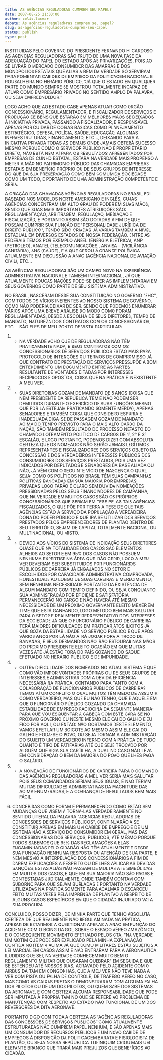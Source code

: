 ```yaml
---
title: AS AGÊNCIAS REGULADORAS CUMPREM SEU PAPEL?
date: 2007-08-25 21:00:00
author: celio.lasmar
debate: As agências reguladoras cumprem seu papel?
slug: as-agencias-reguladoras-cumprem-seu-papel
status: publish 
type: post
---
```


INSTITUIDAS PELO GOVERNO DO PRESIDENTE FERNANDO H. CARDOSO AS AGENCIAS REGULADORAS SÃO FRUTO DE UMA NOVA FASE DA ADEQUAÇÃO DO PAPEL DO ESTADO APÓS AS PRIVATIZAÇÕES, POIS AO SE LIVRAR O MERCADO CONSUMIDOR DAS AMARRAS E DOS MONOPÓLIOS ESTATAIS QUE ALIÀS A BEM DA VERDADE SÓ SERVIRAM PARA FOMENTAR CABIDES DE EMPREGO DA POLITICAGEM NACIONAL E ROUBALHEIRA NO HERÁRIO PÚBLICO, "JÁ QUE O ESTADO EM QUALQUER PARTE DO MUNDO SEMPRE SE MOSTROU TOTALMENTE INCAPAZ DE ATUAR COMO EMPRESÁRIO PRIVADO NO SENTIDO AMPLO DA PALAVRA, OU SEJA EMPREENDEDOR."  

LOGO ACHO QUE AO ESTADO CABE APENAS ATUAR COMO ORGÃO CONCESSIONÁRIO, REGULAMENTADOR, E FISCALIZADOR DE SERVIÇOS E PRODUÇÃO DE BENS QUE ESTARÃO EM MELHORES MÃOS SE DEIXADOS À INICIATIVA PRIVADA, PASSANDO A FISCALIZADOR, E RESPONSÁVEL APENAS POR CUIDAR DE COISAS BÁSICAS COMO PLANEJAMENTO ESTRATÉGICO, DEFESA, POLÍCIA, SAÚDE, EDUCAÇÃO, ALGUMAS INFRAESTRUTURAS, FINANCIAMENTO, ETC..., DEIXANDO PARA A INICIATIVA PRIVADA TODAS AS DEMAIS ONDE JAMAIS OBTERÁ SUCESSO MESMO PORQUE COMO O SERVIDOR PÚBLICO NÃO É PROPRIETÁRIO DIRETO, NÃO ESTÁ NEM AÍ PARA OS RESULTADOS APRESENTADOS POR EMPRESAS DE CUNHO ESTATAL, ESTARÁ NA VERDADE MAIS PROPENSO A METER A MÃO NO PATRIMONIO PÚBLICO DAS CHAMADAS EMPRESAS ESTATAIS EM BENEFÍCIO PRÓPRIO OU DE SEUS GRUPOS DE INTERESSE DO QUE DA SUA PRESERVAÇÃO COMO BEM COMUM DA SOCIEDADE COMO UM TODO, E PORTANTO DE UMA ADMINISTRAÇÃO COMPETENTE E SÉRIA.  

A CRIAÇÃO DAS CHAMADAS AGÊNCIAS REGULADORAS NO BRASIL FOI BASEADO NOS MODELOS NORTE AMERICANO E INGLÊS, CUJAS AGÊNCIAS CONCENTRAM UM ALTO GRAU DE PODER EM SUAS MÃOS, SENDO QUE SUAS MAIS IMPORTANTES ATRIBUIÇÕES SÃO: REGULAMENTAÇÃO, ARBITRAGEM, REGULAÇÃO, MEDIAÇÃO E FISCALIZAÇÃO, E PORTANTO ASSIM SÃO DOTADAS A FIM DE QUE POSSAM CUMPRIR SUA FUNÇÃO DE "PERSONALIDADE JURÍDICA DE DIREITO PÚBLICO", TENDO SIDO CRIADAS JÁ VÁRIAS TAMBÉM A NIVEL ESTADUAL EM DIVERSOS ESTADOS DE NOSSA FEDERAÇÃO. ENTRE AS FEDERAIS TEMOS POR EXEMPLO ANEEL (ENERGIA ELÉTRICA), ANP (PETRÓLEO), ANATEL (TELECOMUNICAÇÕES), ANVISA - (VIGILÂNCIA SANITÁRIA), ANS (SAÚDE), E A QUE GEROU Á GRANDE POLÊMICA ATUALMENTE EM DISCUSSÃO A ANAC (AGÊNCIA NACIONAL DE AVIAÇÃO CIVIL), ETC...  

AS AGÊNCIAS REGULADORAS SÃO UM CAMPO NOVO NA EXPERIÊNCIA ADMINISTRATIVA NACIONAL E TAMBÉM INTERNACIONAL, JÁ QUE ATUALMENTE POUCAS NAÇÕES PODE-SE DIZER AS IMPLEMENTARAM EM SEUS GOVÊRNOS COMO PARTE DE SEU SISTEMA ADMINISTRATIVO.  

NO BRASIL, NASCERAM DESDE SUA CONSTITUIÇÃO NO GOVERNO "FHC", COM TODOS OS VÍCIOS INERENTES AO NOSSO SISTEMA DE GOVÊRNO, COMO NÃO PODERIA DEIXAR DE SER, SENDO QUE PÓDEMOS ENUMERAR VÁRIOS APÓS UMA BREVE ANÁLISE DO MODO COMO FORAM REGULAMENTADAS, DESDE A ESCOLHA DE SEUS DIRETORES, TEMPO DE MANDATO, NATUREZA DOS CONTRATOS COM OS CONCESSIONÁRIOS, ETC.... SÃO ELES DE MEU PONTO DE VISTA PARTICULAR:  

1) - NA VERDADE ACHO QUE DE REGULADORAS NÃO TÊM PRATICAMENTE NADA, E SEUS CONTRATOS COM OS CONCESSIONÁRIOS DE SERVIÇOS PÚBLICOS ESTÃO MAIS PARA PROTOCOLO DE INTENÇÕES OU TERMOS DE COMPROMISSO JÁ QUE CONTRATO DE PRESTAÇÃO DE SERVIÇOS PRESSUPÕE A BOM ENTENDIMENTO UM DOCUMENTO ENTRE AS PARTES RESULTANTE DE VONTADES DITADAS POR INTERESSES RECÍPROCOS E OPOSTOS, COISA QUE NA PRÁTICA É INEXISTENTE A MEU VER.  

2) - SUAS DIRETORIAS GOZAM DE MANDATO DE 5 ANOS (COISA QUE NEM PRESIDENTE DA REPÚBLICA TEM E NÃO PODEM SER DEMITIDOS DURANTE O EXERCÍCIO DE SUAS FUNÇÕES MESMO QUE POR LÁ ESTEJAM PRATICANDO SOMENTE MERDA), APENAS SENADORES E TAMBÉM COISA QUE CONSIDERO ESPÚRIA E INADEQUADA DIGA-SE DE PASSAGEM GOZAM DE MANDATO ACIMA DO TEMPO PREVISTO PARA O MAIS ALTO CARGO DA NAÇÃO, SÃO TAMBÉM RESULTADO DO PROCESSO NEFASTO DO CHAMADO LOTEAMENTO POLÍTICO DE CARGOS DE 1°, 2° E 3° ESCALÃO, E LOGO PORTANTO, PODEMOS DIZER COM ABSOLUTA CERTEZA QUE OS NOMEADOS NÃO SERÃO JAMAIS LEGÍTIMOS REPRESENTANTES E FISCALIZADORES DOS SERVIÇOS OBJETO DA CONCESSÃO E DOS VERDADEIROS INTERESSES PÚBLICOS DOS CONSUMIDORES DOS SERVIÇOS PRESTADOS, POIS UMA VEZ INDICADOS POR DEPUTADOS E SENADORES DA BASE ALIADA OU NÃO, JÁ VÊM COM O SEGUINTE VÍCIO DE NASCENÇA O QUAL SEJA: COMO OS POLÍTICOS NO BRASIL TÊM SUAS CAMPANHAS POLÍTICAS BANCADAS EM SUA MAIORIA POR EMPRESAS PRIVADAS LOGO FARÃO É CLARO SEM DUVIDA NOMEAÇÕES PRESSIONADAS PELOS SEUS FINANCIADORES DE CAMPANHA, QUE NA VERDADE EM MUITOS CASOS SÃO OS PRÓPRIOS CONCESSIONÁRIOS QUE SERIAM EM TESE PELAS TAIS AGÊNCIAS FISCALIZADOS, O QUE PÔE POR TERRA A TESE DE QUE TAIS AGÊNCIAS ESTÃO A SERVIÇO DA POPULAÇÃO A VERDADEIRA DONA DO PODER PÚBLICO E QUE IRÁ SE UTILIZAR DOS SERVIÇOS PRESTADOS PELOS EMPREENDEDORES DE PLANTÃO DENTRO DE SEU TERRITÓRIO, SEJAM DE CAPITAL TOTALMENTE NACIONAL OU MULTINACIONAL, OU MISTO.  

3) - DEVIDO AOS VÍCIOS DO SISTEMA DE INDICAÇÃO SEUS DIRETORES QUASE QUE NA TOTALIDADE DOS CASOS SÃO ELEMENTOS ALHEIOS AO SETOR E EM 95% DOS CASOS NÃO POSSUEM NENHUMA EXPERTISE NA ÁREA QUE IRÃO GERIR, LOGO A MEU VER DEVERIAM SER SUBSTITUIDOS POR FUNCIONÁRIOS PÚBLICOS DE CARREIRA JÁ ENGAJADOS NO SETOR E ESCOLHIDOS POR CAPACIDADE ADMINISTRATIVA COMPROVADA, HONESTIDADE AO LONGO DE SUAS CAREIRAS E MERECIMENTO, SEM NENHUMA NECESSIDADE PORTANTO DA EXISTÊNCIA DE ALGUM MANDATO COM TEMPO DEFINIDO, OU SEJA CONQUANTO SUA ADMINISTRAÇÃO FOR EFICIENE E SATISFATÓRIA PERMANECERÃO NO CARGO E NÃO HAVERÁ ATÉ MESMO NECESSIDADE DE UM PRÓXIMO GOVERNANTE ELEITO MEXER EM TIME QUE ESTÁ GANHANDO, LOGO MÉTODO BEM MAIS SALUTAR PARA O SETOR E REALMENTE REPRESENTATIVO DOS INTERESSES DA SOCIEDADE JÁ QUE O FUNCIONÁRIO PÚBLICO DE CARREIRA TERÁ MAIORES DIFICULDADES EM PRATICAR ATOS ILÍCITOS JÁ QUE GOZA DA ESTABILIDADE NO SERVIÇO PÚBLICO E QUE APÓS VÁRIOS ANOS POR LÁ NÃO A IRÁ JOGAR FORA A TROCO DE BANANAS, E SEUS DESMANDOS NÃO IRÃO ESTOURAR NAS MÃOS DO PROXIMO PRESIDENTE ELEITO OCASIÃO EM QUE MUITAS VEZES ATÉ JÁ ESTÃO FORA DO PAÍS GOZANDO DO SAQUE EFETUADO NO HERÁRIO PÚBLICO E DE IMPUNIDADE.  

4) - OUTRA DIFICULDADE DOS NOMEADOS NO ATUAL SISTEMA É QUE COMO VÃO IMPOR VONTADES PRÓPRIAS OU DE SEUS GRUPOS DE INTERESSES,E ADMINISTRAR COM A DEVIDA EFICIÊNCIA NECESSÁRIA NA PRÁTICA, CONTANDO PARA TANTO COM A COLABORAÇÃO DE FUNCIONÁRIOS PÚBLICOS DE CARREIRA? TEMOS AÍ UM CONFLITO O QUAL MUITOS TÊM MEDO DE ASSUMIR COMO VERDADEIRO, MAS QUE EU NÃO TENHO, QUE É AQUELE EM QUE O FUNCIONÁRIO PÚBLICO GOZANDO DA CHAMADA ESTABILIDADE DE EMPREGO RACIOCINA DA SEGUINTE MANEIRA: PARA QUE VOU ESQUENTAR A CABEÇA COM ESTE CARA SE NO PRÓXIMO GOVERNO OU NESTE MESMO ELE CAI DO GALHO E EU FICO POR AQUI, OU ENTÃO: NÃO GOSTAMOS DESTE ELEMENTO, VAMOS EFETUAR UM BOICOTE AO MESMO ASSIM ELE CAI DO GALHO E FODA-SE O POVO, OU SEJA TORNAM A ADMINISTRAÇÃO DO SUJEITO UM VERDADEIRO INFERNO COM A PRÁTICA DE TUDO QUANTO É TIPO DE PATIFARIAS ATÉ QUE SEJE TROCADO POR ALGUÉM QUE SIGA SUA CARTILHA, A QUAL NO CASO NÃO LEVA EM CONSIDRAÇÃO O BEM DA MAIORIA DO POVO QUE LHES PAGA O SALÁRIO.  

5) - A NOMEAÇÃO DE FUNCIONÁRIOS DE CARREIRA PARA O COMANDO DAS AGÊNCIAS REGULADORAS A MEU VER SERIA MAIS SALUTAR POIS SEUS COMANDADOS SERIAM SEUS IGUAIS, E NÃO TERIAM MUITAS DIFICULDADES ADMINISTATIVAS DA MAGNITUDE DAS ACIMA ENUMERADAS, E A COBRANÇA DE RESULTADOS BEM MAIS FÁCIL.  

6) CONCEBIDAS COMO FORAM E PERMANECENDO COMO ESTÃO SEM MUDANÇAS QUE VISEM A TORNÁ-LAS VERDADEIRAMENTE NO SENTIDO LITERAL DA PALAVRA "AGENCIAS REGULADORAS DE CONCESSOES DE SERVIÇOS PÚBLICOS", CONTINUARÃO A SE CONSTITUIR APENAS EM MAIS UM CABIDE DE EMPREGO E DE UM SISTEMA NÃO A SERVIÇO DO CONSUMIDOR EM GERAL, MAS DAS CONCESSIONÁRIAS DOS SERVIÇOS, PÚBLICOS, ATÉ MESMO PORQUE TODOS SABEMOS QUE 95% DAS RECLAMAÇÕES A ELAS ENCAMINHADAS PELO CIDADÃO NÃO TÊM ATUALMENTE E DESDE SUA FUNDAÇÃO NENHUMA RESPOSTA OU ATENÇÃO DE SUA PARTE, E NEM MESMO A INTERPELAÇÃO DOS CONCESSIONÁRIOS A FIM DE DAREM EXPLICAÇÕES A RESPEITO OU DE LHES APLICAR AS DEVIDAS SANÇÕES, ESTAS ALIÁS NÃO PASSAM DE MULTAS ATÉ SIMBÓLICAS EM MUITOS DOS CASOS, E QUE EM SUA MAIORIA NÃO SÃO PAGAS E CONTESTADAS JUDICIALMENTE, ONDE TAMBÉM CONTAM COM SUBORNO PARA QUE SEJAM BURLADAS E PORTANTO NA VERDADE UTILIZADAS NA PRÁTICA SOMENTE PARA ACALMAR O ESCARCÉU FEITO MUITAS VEZES PELA IMPRENSA DE PLANTÃO A RESPEITO DE ALGUNS CASOS ESPECÍFICOS EM QUE O CIDADÃO INJURIADO VAI A SUA PROCURA.  

CONCLUIDO, POSSO DIZER , DE MINHA PARTE QUE TENHO ABSOLUTA CERTEZA DE QUE REALMENTE NÃO REGULAM NADA NA PRÁTICA, APESAR DE ESTARMOS A QUESTIONAR APENAS A ANAC EM FUNÇÃO DO ACIDENTE COM O BOING DA GOL SOBRE O ESPAÇO AÉREO AMAZÔNICO, E O CONSEQUENTE MOVIMENTO EFETUADO PELOS CTA, "NA VERDADE UM MOTIM QUE PODE SER EXPLICADO PELA MINHA EXPLANAÇÃO CONTIDA NO ITEM 4 ACIMA JÁ QUE COMO MILITARES ESTÃO SUJEITOS A LEI MARCIAL EM CASOS ASSIM E NÃO ENTRARAM PARA A AERONÁUTICA ILUDIDOS QUE SEI, NA VERDADE CONHECEM MUITO BEM O REGULAMENTO MILITAR QUE OUSARAM QUEBRAR" EM SEGUIDA E QUE SE ESTENDEU ATÉ NOSSOS DIAS, AGRAVADO PELO ACIDENTE COM O AIRBUS DA TAM EM CONGONHAS, QUE A MEU VER NÃO TEVE NADA A VER COM PISTA OU FALHA DE CONTROLE, DE TRÁFEGO AÉREO NO CASO, MAS COMO AS CAIXAS PRETAS O DEMONSTRARAM COM ALGUMA FALHA DOS PILOTOS OU DE UM DOS PILOTOS, OU QUEM SABE DOS SISTEMAS DA AERONAVE, E COM CERTEZA ALGUMA RESPONSABILIDADE QUE PODE SER IMPUTADA À PROPRIA TAM NO QUE SE REFERE AO PROBLEMA DE MANUTENÇÃO COM RESPEITO AO ESTADO NÃO FUNCIONAL DE UM DOS REVERSORES DA DITA AERONAVE.  

PORTANTO DIGO COM TODA A CERTEZA AS "AGÊNCIAS REGULADORAS DAS CONCESSÕES DE SERVIÇOS PÚBLICOS" COMO ATUALMENTE ESTRUTURADAS NÃO CUMPREM PAPEL NENHUM, E SÃO APENAS MAIS UM CONSUMIDOR DE RECURSOS PÚBLICOS E UM NOVO CABIDE DE EMPREGOS À DISPOSIÇÃO DA POLITICAGEM BARATA E FISIOLOGISTA DE PLANTÃO, OU SEJA NOSSA REPÚUBLICA TUPINIQUIM CRIOU MAIS UM ELEFANTE BRANCO QUE TRARÁ MAIS PREJUIZOS QUE BENEFÍCIOS AO CIDADÃO.

